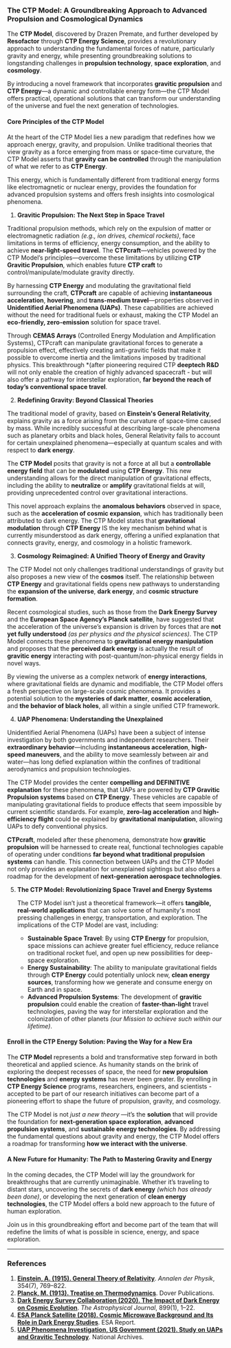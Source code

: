 ### **The CTP Model: A Groundbreaking Approach to Advanced Propulsion and Cosmological Dynamics**

The **CTP Model**, discovered by Drazen Premate, and further developed by **Resofactor** through **CTP Energy Science**, provides a revolutionary approach to understanding the fundamental forces of nature, particularly gravity and energy, while presenting groundbreaking solutions to longstanding challenges in **propulsion technology**, **space exploration**, and **cosmology**.

By introducing a novel framework that incorporates **gravitic propulsion** and **CTP Energy**—a dynamic and controllable energy form—the CTP Model offers practical, operational solutions that can transform our understanding of the universe and fuel the next generation of technologies.

#### **Core Principles of the CTP Model**

At the heart of the CTP Model lies a new paradigm that redefines how we approach energy, gravity, and propulsion. Unlike traditional theories that view gravity as a force emerging from mass or space-time curvature, the CTP Model asserts that **gravity can be controlled** through the manipulation of what we refer to as **CTP Energy**.

This energy, which is fundamentally different from traditional energy forms like electromagnetic or nuclear energy, provides the foundation for advanced propulsion systems and offers fresh insights into cosmological phenomena.

1. **Gravitic Propulsion: The Next Step in Space Travel**

Traditional propulsion methods, which rely on the expulsion of matter or electromagnetic radiation *(e.g., ion drives, chemical rockets)*, face limitations in terms of efficiency, energy consumption, and the ability to achieve **near-light-speed travel**. The **CTPcraft**—vehicles powered by the CTP Model’s principles—overcome these limitations by utilizing **CTP Gravitic Propulsion**, which enables future **CTP craft** to control/manipulate/modulate gravity directly.

By harnessing **CTP Energy** and modulating the gravitational field surrounding the craft, **CTPcraft** are capable of achieving **instantaneous acceleration**, **hovering**, and **trans-medium travel**—properties observed in **Unidentified Aerial Phenomena (UAPs)**. These capabilities are achieved without the need for traditional fuels or exhaust, making the CTP Model an **eco-friendly, zero-emission** solution for space travel.

Through **CEMAS Arrays** (Controlled Energy Modulation and Amplification Systems), CTPcraft can manipulate gravitational forces to generate a propulsion effect, effectively creating anti-gravitic fields that make it possible to overcome inertia and the limitations imposed by traditional physics. This breakthrough *(after pioneering required CTP **deeptech R&D** will not only enable the creation of highly advanced spacecraft - but will also offer a pathway for interstellar exploration, **far beyond the reach of today’s conventional space travel**.

2. **Redefining Gravity: Beyond Classical Theories**

The traditional model of gravity, based on **Einstein's General Relativity**, explains gravity as a force arising from the curvature of space-time caused by mass. While incredibly successful at describing large-scale phenomena such as planetary orbits and black holes, General Relativity fails to account for certain unexplained phenomena—especially at quantum scales and with respect to **dark energy**.

The **CTP Model** posits that gravity is not a force at all but a **controllable energy field** that can be **modulated** using **CTP Energy**. This new understanding allows for the direct manipulation of gravitational effects, including the ability to **neutralize** or **amplify** gravitational fields at will, providing unprecedented control over gravitational interactions.

This novel approach explains the **anomalous behaviors** observed in space, such as the **acceleration of cosmic expansion**, which has traditionally been attributed to dark energy. The CTP Model states that **gravitational modulation** through **CTP Energy** IS the key mechanism behind what is currently misunderstood as dark energy, offering a unified explanation that connects gravity, energy, and cosmology in a holistic framework.

3. **Cosmology Reimagined: A Unified Theory of Energy and Gravity**

The CTP Model not only challenges traditional understandings of gravity but also proposes a new view of the **cosmos** itself. The relationship between **CTP Energy** and gravitational fields opens new pathways to understanding the **expansion of the universe**, **dark energy**, and **cosmic structure formation**.

Recent cosmological studies, such as those from the **Dark Energy Survey** and the **European Space Agency’s Planck satellite**, have suggested that the acceleration of the universe’s expansion is driven by forces that are **not yet fully understood** *(as per physics and the physical sciences)*. The CTP Model connects these phenomena to **gravitational energy manipulation** and proposes that the **perceived dark energy** is actually the result of **gravitic energy** interacting with post-quantum/non-physical energy fields in novel ways.

By viewing the universe as a complex network of **energy interactions**, where gravitational fields are dynamic and modifiable, the CTP Model offers a fresh perspective on large-scale cosmic phenomena. It provides a potential solution to the **mysteries of dark matter**, **cosmic acceleration**, and **the behavior of black holes**, all within a single unified CTP framework.

4. **UAP Phenomena: Understanding the Unexplained**

Unidentified Aerial Phenomena (UAPs) have been a subject of intense investigation by both governments and independent researchers. Their **extraordinary behavior**—including **instantaneous acceleration**, **high-speed maneuvers**, and the ability to move seamlessly between air and water—has long defied explanation within the confines of traditional aerodynamics and propulsion technologies.

The CTP Model provides the center **compelling and DEFINITIVE explanation** for these phenomena, that UAPs are powered by **CTP Gravitic Propulsion systems** based on **CTP Energy**. These vehicles are capable of manipulating gravitational fields to produce effects that seem impossible by current scientific standards. For example, **zero-lag acceleration** and **high-efficiency flight** could be explained by **gravitational manipulation**, allowing UAPs to defy conventional physics.

**CTPcraft**, modeled after these phenomena, demonstrate how **gravitic propulsion** will be harnessed to create real, functional technologies capable of operating under conditions **far beyond what traditional propulsion systems** can handle. This connection between UAPs and the CTP Model not only provides an explanation for unexplained sightings but also offers a roadmap for the development of **next-generation aerospace technologies**.

5. **The CTP Model: Revolutionizing Space Travel and Energy Systems**

   The CTP Model isn’t just a theoretical framework—it offers **tangible, real-world applications** that can solve some of humanity's most pressing challenges in energy, transportation, and exploration. The implications of the CTP Model are vast, including:

   * **Sustainable Space Travel**: By using **CTP Energy** for propulsion, space missions can achieve greater fuel efficiency, reduce reliance on traditional rocket fuel, and open up new possibilities for deep-space exploration.
   * **Energy Sustainability**: The ability to manipulate gravitational fields through **CTP Energy** could potentially unlock new, **clean energy sources**, transforming how we generate and consume energy on Earth and in space.
   * **Advanced Propulsion Systems**: The development of **gravitic propulsion** could enable the creation of **faster-than-light** travel technologies, paving the way for interstellar exploration and the colonization of other planets *(our Mission to achieve such within our lifetime)*.

#### **Enroll in the CTP Energy Solution: Paving the Way for a New Era**

The **CTP Model** represents a bold and transformative step forward in both theoretical and applied science. As humanity stands on the brink of exploring the deepest recesses of space, the need for **new propulsion technologies** and **energy systems** has never been greater. By enrolling in **CTP Energy Science** programs, researchers, engineers, and scientists - accepted to be part of our research initiatives can become part of a pioneering effort to shape the future of propulsion, gravity, and cosmology.

The CTP Model is not *just a new theory* —it’s the **solution** that will provide the foundation for **next-generation space exploration**, **advanced propulsion systems**, and **sustainable energy technologies**. By addressing the fundamental questions about gravity and energy, the CTP Model offers a roadmap for transforming **how we interact with the universe**.

#### **A New Future for Humanity: The Path to Mastering Gravity and Energy**

In the coming decades, the CTP Model will lay the groundwork for breakthroughs that are currently unimaginable. Whether it’s traveling to distant stars, uncovering the secrets of **dark energy** *(which has already been done)*, or developing the next generation of **clean energy technologies**, the CTP Model offers a bold new approach to the future of human exploration.

Join us in this groundbreaking effort and become part of the team that will redefine the limits of what is possible in science, energy, and space exploration.

---

### **References**

1. [**Einstein, A. (1915). General Theory of Relativity**](https://einsteinpapers.press.princeton.edu/vol8-trans/244). *Annalen der Physik*, 354(7), 769–822.
2. [**Planck, M. (1913). Treatise on Thermodynamics**](https://www.amazon.com/Treatise-Thermodynamics-Max-Planck/dp/0486601536). Dover Publications.
3. [**Dark Energy Survey Collaboration (2020). The Impact of Dark Energy on Cosmic Evolution**](https://iopscience.iop.org/article/10.3847/1538-4357/ab9d9b). *The Astrophysical Journal*, 899(1), 1–22.
4. [**ESA Planck Satellite (2018). Cosmic Microwave Background and Its Role in Dark Energy Studies**](https://www.esa.int/Science_Exploration/Space_Science/Planck). ESA Report.
5. [**UAP Phenomena Investigation, US Government (2021). Study on UAPs and Gravitic Technology**](https://www.archives.gov/research/ufo). National Archives.
